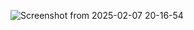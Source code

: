 ![Screenshot from 2025-02-07 20-16-54](https://github.com/user-attachments/assets/ed6e8af7-f143-4110-9645-32a627a72e4a)
